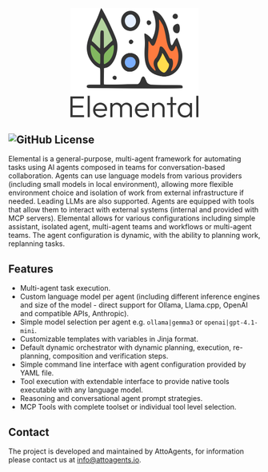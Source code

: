<div align="center"> 
<img src="./doc/elemental-main-logo-light.png" width="256" alt="Atomic"> 
</div>

![GitHub License](https://img.shields.io/github/license/AttoAgents/elemental?style=for-the-badge)
---

Elemental is a general-purpose, multi-agent framework for automating tasks using AI agents composed in teams for conversation-based collaboration. Agents can use language models from various providers (including small models in local environment), allowing more flexible environment choice and isolation of work from external infrastructure if needed. Leading LLMs are also supported. Agents are equipped with tools that allow them to interact with external systems (internal and provided with MCP servers). Elemental allows for various configurations including simple assistant, isolated agent, multi-agent teams and workflows or multi-agent teams. The agent configuration is dynamic, with the ability to planning work, replanning tasks.

## Features

- Multi-agent task execution.
- Custom language model per agent (including different inference engines and size of the model - direct support for Ollama, Llama.cpp, OpenAI and compatible APIs, Anthropic).
- Simple model selection per agent e.g. `ollama|gemma3` or `openai|gpt-4.1-mini`.
- Customizable templates with variables in Jinja format.
- Default dynamic orchestrator with dynamic planning, execution, re-planning, composition and verification steps.
- Simple command line interface with agent configuration provided by YAML file.
- Tool execution with extendable interface to provide native tools executable with any language model.
- Reasoning and conversational agent prompt strategies.
- MCP Tools with complete toolset or individual tool level selection.

<!-- ## Getting started

### Requirements 

### Installation 

```
pip install elemental-agents
```

#### Install from sources

```
git clone git@github.com:AttoAgents/elemental.git
cd elemental
poetry build
pip install dist/elemental-*.whl
```

#### Precompiled package directly from Github

```
pip install git...
```

## Configuration



## Examples

### Simple assistant

```python
from elemental_agents.core.agent.agent_factory import AgentFactory

factory = AgentFactory()
assistant = factory.create('AssistantAgent', 'Simple','ollama|gemma3')
result = assistant.run('Why is the sky blue?')
```

### ReAct agent

```python
from elemental_agents.core.agent.agent_factory import AgentFactory

factory = AgentFactory()
assistant = factory.create(
        agent_name='AssistantAgent',
        agent_type='ReAct',
        llm='openai|gpt-4.1-mini'
    )
result = assistant.run('Why is the sky blue?')
```

### ReAct agent with internal planning (PlanReAct)

```python
from elemental_agents.core.agent.agent_factory import AgentFactory

factory = AgentFactory()
assistant = factory.create(
        agent_name='AssistantAgent',
        agent_type='ReAct',
        llm='openai|gpt-4.1-mini'
    )
result = assistant.run('Why is the sky blue?')
```

### Agent Team

```python
from elemental_agents.core.agent.agent_factory import AgentFactory
from elemental_agents.core.agent_team.agent_team import AgentTeam

factory = AgentFactory()

assistant = factory.create(
        agent_name='AssistantAgent',
        agent_type='ConvPlanReAct',
        agent_persona='Act as helpful assistant.'
        llm='openai|gpt-4.1-mini'
    )
programmer = factory.create(
        agent_name='AssistantAgent',
        agent_type='ConvPlanReAct',
        agent_persona='Skillful programmer.'
        llm='ollama|gemma3'
)

agent_team = AgentTeam(
        selector=ConversationalSelector(lead_agent='AssistantAgent')
    )
agent_team.register_agent(assistant)
agent_team.register_agent(programmer)

agent_team.run(task='What is the color of sky on Mars?')
```

### Agent team with external planning (task queue)

### User input file - YAML configuration of agent team

### Tools usage and user provided tools

```python
from elemental_agents.core.agent.agent_factory import AgentFactory

factory = AgentFactory()
assistant = factory.create(
        agent_name='AssistantAgent', 
        agent_type='PlanReAct',
        llm='openai|gpt-4.1-mini',
        toolbox=[
            'ReadFiles',
            'WriteFile',
            'NoAction'
        ]
    )
result = assistant.run('Why is the sky blue?')
```

### Model Context Protocol tools

```python
from elemental_agents.core.agent.agent_factory import AgentFactory

factory = AgentFactory()
assistant = factory.create(
        agent_name='AssistantAgent', 
        agent_type='ReAct',
        llm='openai|gpt-4.1-mini',
        toolbox=[
            'ReadFiles',
            'WriteFile',
            'MCP|Github|list_issues', 
            'MCP|Github|search_repository'
        ]
    )
result = assistant.run('Why is the sky blue?')
```

`.env` must here include the `mcpConfig` with Github MCP defined. To include all tools from the MCP server in addition (or not) to internal tools use `MCP|Github|*`.

```python
from elemental_agents.core.agent.agent_factory import AgentFactory

factory = AgentFactory()
assistant = factory.create(
        agent_name='AssistantAgent', 
        agent_type='ReAct',
        llm='openai|gpt-4.1-mini',
        toolbox=[
            'ReadFiles',
            'WriteFile',
            'MCP|Github|*'
        ]
    )
result = assistant.run('Why is the sky blue?')
``` -->

## Contact
The project is developed and maintained by AttoAgents, for information please contact us at <info@attoagents.io>.
